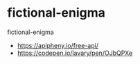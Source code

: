 # fictional-enigma
fictional-enigma


* https://apipheny.io/free-api/
* https://codepen.io/lavary/pen/OJbQPXe
